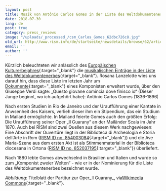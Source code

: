 ```yaml
---
layout: post
title: Musik von Antônio Carlos Gomes in der Liste des Weltdokumentenerbes der UNESCO
date: 2018-07-30
lang: de
post: true
category: press_reviews
image: "/uploads/_processed_/csm_Carlos_Gomes_62dbc726c8.jpg"
old_url: http://www.rism.info/de/startseite/newsdetails/browse/62/article/64/music-by-antonio-carlos-gomes-part-of-the-unesco-memory-of-the-world-list.html
email: ''
author: ''
---
```



Kürzlich beleuchteten wir anlässlich des [Europäischen Kulturerbejahres](http://europa.eu/cultural-heritage/european-year-cultural-heritage_de){:target="_blank"} die [musikalischen Einträge in der Liste des Weltdokumentenerbes](http://www.rism.info/de/startseite/newsdetails/?tx_ttnews%5BbackPid%5D=2&tx_ttnews%5Btt_news%5D=1625&cHash=e0a933184e2232321f4dc19226b59f74){:target="_blank"}. Rosana Lanzelotte wies uns darauf hin, dass diese Liste im letzten Jahr um [Dokumente](http://www.unesco.org/new/en/communication-and-information/memory-of-the-world/register/full-list-of-registered-heritage/registered-heritage-page-1/antonio-carlos-gomes/){:target="_blank"} eines Komponisten erweitert wurde, über den Giuseppe Verdi sagte: „Questo giovane comincia dove finisco io“ (Dieser Junge beginnt, wo ich aufgehört habe): Antônio Carlos Gomes (1836-1896)

Nach ersten Studien in Rio de Janeiro und der Uraufführung einer Kantate in Anwsenheit des Kaisers, verlieh dieser ihm ein Stipendium, das ein Studium in Mailand ermöglichte. In Mailand feierte Gomes auch den größten Erfolg: Die Uraufführung seiner Oper „Il Guarany“ an der Mailänder Scala im Jahr 1870. Auch bei RISM sind zwei Quellen aus diesem Werk nachgewiesen: Eine Abschrift der Ouvertüre liegt in der Biblioteca di Archeologia e Storia dell'Arte in Rom ([RISM ID no. 854003084](https://opac.rism.info/search?id=854003084&Language=de){:target="_blank"}) und die Ave Maria-Szene aus dem ersten Akt ist als Stimmenmaterial in der Biblioteca diocesana in Ortona ([RISM ID no. 852037195](https://opac.rism.info/search?id=852037195&Language=de){:target="_blank"}) überliefert.

Nach 1880 lebte Gomes abwechselnd in Brasilien und Italien und wurde so zum „Komponist zweier Welten“ - wie er in der Nominierung für die Liste des Weltdokumentenerbes bezeichnet wurde.

_Abbildung_: Titelblatt der Partitur zur Oper_Il Guarany_, via[Wikimedia Commons](https://commons.wikimedia.org/wiki/File:Il_Guarany_Score_Front_Cover.jpg?uselang=en){:target="_blank"}.

<script type="text/javascript">var switchTo5x=true;</script><script type="text/javascript" src="http://w.sharethis.com/button/buttons.js"></script><script type="text/javascript">stLight.options({publisher: "9b601438-1ce1-49d8-bfd7-9cff5df54c17", doNotHash: false, doNotCopy: false, hashAddressBar: false});</script>